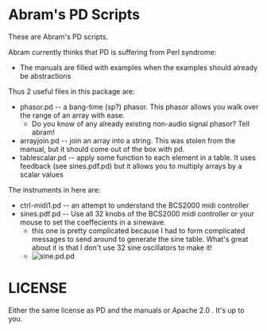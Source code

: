 Abram's PD Scripts
==================

These are Abram's PD scripts.

Abram currently thinks that PD is suffering from Perl syndrome:

* The manuals are filled with examples when the examples should already be abstractions

Thus 2 useful files in this package are:

* phasor.pd -- a bang-time (sp?) phasor. This phasor allows you walk over the range of an array with ease.
  * Do you know of any already existing non-audio signal phasor? Tell abram!
* arrayjoin.pd -- join an array into a string. This was stolen from the manual, but it should come out of the box with pd.
* tablescalar.pd -- apply some function to each element in a table. It uses feedback (see sines.pdf.pd) but it allows you to multiply arrays by a scalar values

The instruments in here are:

* ctrl-midi1.pd -- an attempt to understand the BCS2000 midi controller 
* sines.pdf.pd -- Use all 32 knobs of the BCS2000 midi controller or your mouse to set the coeffecients in a sinewave.
  * this one is pretty complicated because I had to form complicated messages to send around to generate the sine table. What's great about it is that I don't use 32 sine oscillators to make it! 
  * ![sine.pd.pd](images/sines.pdf.pd "sines.pdf.pd")


LICENSE
=======

Either the same license as PD and the manuals or Apache 2.0 . It's up to you.
